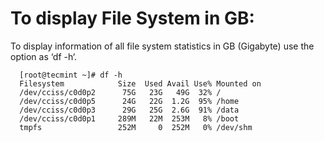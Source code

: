 To display File System in GB:
=============================

To display information of all file system statistics in GB (Gigabyte) use the option as ‘df -h‘.

      [root@tecmint ~]# df -h
      Filesystem            Size  Used Avail Use% Mounted on
      /dev/cciss/c0d0p2      75G   23G   49G  32% /
      /dev/cciss/c0d0p5      24G   22G  1.2G  95% /home
      /dev/cciss/c0d0p3      29G   25G  2.6G  91% /data
      /dev/cciss/c0d0p1     289M   22M  253M   8% /boot
      tmpfs                 252M     0  252M   0% /dev/shm

